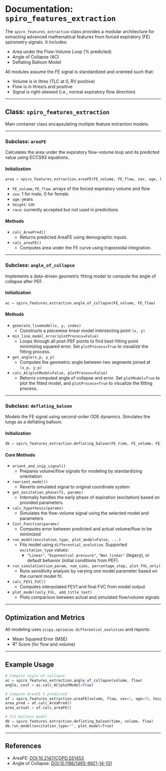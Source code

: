# Documentation: `spiro_features_extraction`

The `spiro_features_extraction` class provides a modular architecture for extracting advanced mathematical features from forced expiratory (FE) spirometry signals. It includes:

* Area under the Flow-Volume Loop (% predicted)
* Angle of Collapse (AC)
* Deflating Balloon Model

All modules assume the FE signal is standardized and oriented such that:

* Volume is in litres (TLC at 0, RV positive)
* Flow is in litres/s and positive
* Signal is right-skewed (i.e., normal expiratory flow direction)

---

## Class: `spiro_features_extraction`

Main container class encapsulating multiple feature extraction models.

---

### Subclass: `areaFE`

Calculates the area under the expiratory flow-volume loop and its predicted value using ECCS93 equations.

#### Initialization

```python
area = spiro_features_extraction.areaFE(FE_volume, FE_flow, sex, age, height, race)
```

* `FE_volume`, `FE_flow`: arrays of the forced expiratory volume and flow
* `sex`: 1 for male, 0 for female
* `age`: years
* `height`: cm
* `race`: currently accepted but not used in predictions

#### Methods

* `calc_AreaPred()`
  * Returns predicted AreaFE using demographic inputs.
* `calc_areaFE()`
  * Computes area under the FE curve using trapezoidal integration.

---

### Subclass: `angle_of_collapse`

Implements a data-driven geometric fitting model to compute the angle of collapse after PEF.

#### Initialization

```python
ac = spiro_features_extraction.angle_of_collapse(FE_volume, FE_flow)
```

#### Methods

* `generate_linemodel(x, y, index)`
  * Constructs a piecewise linear model intersecting point `(x, y)`
* `min_line_model_error(plotProcess=False)`
  * Loops through all post-PEF points to find best-fitting point minimizing squared error. Set `plotProcess=True` to visualize the fitting process.
* `get_angle(x_p, y_p)`
  * Computes the geometric angle between two segments joined at `(x_p, y_p)`
* `calc_AC(plotModel=False, plotProcess=False)`
  * Returns computed angle of collapse and error. Set `plotModel=True` to plot the fitted model, and `plotProcess=True` to visualize the fitting process.

---

### Subclass: `deflating_baloon`

Models the FE signal using second-order ODE dynamics. Simulates the lungs as a deflating balloon.

#### Initialization

```python
db = spiro_features_extraction.deflating_baloon(FE_time, FE_volume, FE_flow)
```

#### Core Methods

* `orient_and_snip_signal()`
  * Prepares volume/flow signals for modeling by standardizing orientation
* `reorient_model()`
  * Reverts simulated signal to original coordinate system
* `get_excitation_phase(T1, params)`
  * Internally handles the early phase of expiration (excitation) based on provided parameters.
* `calc_hypothesis(params)`
  * Simulates the flow-volume signal using the selected model and parameters
* `Cost_Function(params)`
  * Computes error between predicted and actual volume/flow to be minimized
* `run_model(excitation_type, plot_model=False, ...)`
  * Fits model using `differential_evolution`. Supported `excitation_type` values:
    * `"Linear"`, `"Exponential pressure"`, `"Non linear"` (legacy), or default behavior (initial conditions from PEF).
* `run_simulation(sim_param, num_sims, percentage_step, plot_FVL_only)`
  * Runs sensitivity analysis by varying one model parameter based on the current model fit.
* `calc_FEV1_FVC()`
  * Computes interpolated FEV1 and final FVC from model output
* `plot_model(only_FVL, add_title_text)`
  * Plots comparison between actual and simulated flow/volume signals

---

## Optimization and Metrics

All modeling uses `scipy.optimize.differential_evolution` and reports:
* Mean Squared Error (MSE)
* R² Score (for flow and volume)

---

## Example Usage

```python
# Compute angle of collapse
ac = spiro_features_extraction.angle_of_collapse(volume, flow)
angle, cost = ac.calc_AC(plotModel=True)

# Compute AreaFE % predicted
af = spiro_features_extraction.areaFE(volume, flow, sex=1, age=35, height=170, race='Caucasian')
area_pred = af.calc_AreaPred()
area_actual = af.calc_areaFE()

# Fit balloon model
db = spiro_features_extraction.deflating_baloon(time, volume, flow)
db.run_model(excitation_type="", plot_model=True)
```

---

## References

* AreaFE: [DOI:10.2147/COPD.S51453](https://www.dovepress.com/area-under-the-forced-expiratory-flow-volume-loop-in-spirometry-indica-peer-reviewed-fulltext-article-COPD)
* Angle of Collapse: [DOI:10.1186/1465-9921-14-131](https://respiratory-research.biomedcentral.com/articles/10.1186/1465-9921-14-131)
